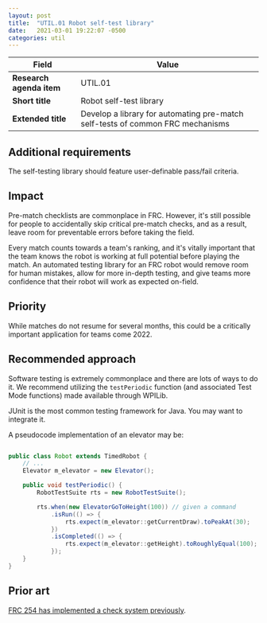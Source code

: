 ```yaml
---
layout: post
title:  "UTIL.01 Robot self-test library"
date:   2021-03-01 19:22:07 -0500
categories: util
---
```


| Field  | Value |
| ------------- | ------------- |
| **Research agenda item**  | UTIL.01  |
| **Short title**  | Robot self-test library  |
| **Extended title**  | Develop a library for automating pre-match self-tests of common FRC mechanisms  |

## Additional requirements
The self-testing library should feature user-definable pass/fail criteria.

## Impact
Pre-match checklists are commonplace in FRC. However, it's still possible for people to accidentally skip critical pre-match checks, and as a result, leave room for preventable errors before taking the field.

Every match counts towards a team's ranking, and it's vitally important that the team knows the robot is working at full potential before playing the match. An automated testing library for an FRC robot would remove room for human mistakes, allow for more in-depth testing, and give teams more confidence that their robot will work as expected on-field.

## Priority
While matches do not resume for several months, this could be a critically important application for teams come 2022.

## Recommended approach
Software testing is extremely commonplace and there are lots of ways to do it. We recommend utilizing the `testPeriodic` function (and associated Test Mode functions) made available through WPILib.

JUnit is the most common testing framework for Java. You may want to integrate it.

A pseudocode implementation of an elevator may be:

```java

public class Robot extends TimedRobot {
    // ...
    Elevator m_elevator = new Elevator();

    public void testPeriodic() {
        RobotTestSuite rts = new RobotTestSuite();

        rts.when(new ElevatorGoToHeight(100)) // given a command
            .isRun(() => {
                rts.expect(m_elevator::getCurrentDraw).toPeakAt(30);
            })
            .isCompleted(() => {
                rts.expect(m_elevator::getHeight).toRoughlyEqual(100);
            });
    }
}


```

## Prior art

[FRC 254 has implemented a check system previously](https://github.com/Team254/FRC-2019-Public/blob/576b25d15cb51aebbc73d0b95b49d762bb96ebe1/src/main/java/com/team254/frc2019/subsystems/Subsystem.java#L30).
